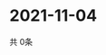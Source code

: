 # 2021-11-04
  共 0条

  <!-- BEGIN -->
  <!-- 最后更新时间Thu Nov 04 2021 22:03:43 GMT+0000 (Coordinated Universal Time) -->
  
  <!-- END -->
  
  